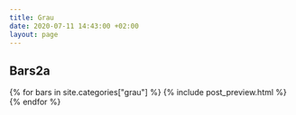 ```yaml
---
title: Grau
date: 2020-07-11 14:43:00 +02:00
layout: page
---
```


## Bars2a
{% for bars in site.categories["grau"] %}
        {% include post_preview.html %}
{% endfor %}